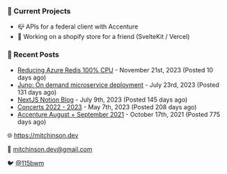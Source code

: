 ### 📌 Current Projects
- 📪 APIs for a federal client with Accenture
- 🛒 Working on a shopify store for a friend (SvelteKit / Vercel)

### 📝 Recent Posts

- [Reducing Azure Redis 100% CPU](https://blog.mitchinson.dev/redis-cpu) - November 21st, 2023 (Posted 10 days ago)
- [Juno: On demand microservice deployment](https://blog.mitchinson.dev/juno) - July 23rd, 2023 (Posted 131 days ago)
- [NextJS Notion Blog](https://blog.mitchinson.dev/blog-2023) - July 9th, 2023 (Posted 145 days ago)
- [Concerts 2022 - 2023](https://blog.mitchinson.dev/concerts-2023) - May 7th, 2023 (Posted 208 days ago)
- [Accenture August + September 2021](https://blog.mitchinson.dev/pillar/aug-sep-21) - October 17th, 2021 (Posted 775 days ago)

🌐 https://mitchinson.dev

💌 mitchinson.dev@gmail.com

🐦 [@115bwm](https://twitter.com/115bwm)